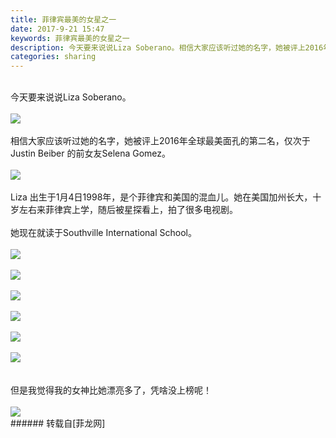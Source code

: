 ```yaml
---
title: 菲律宾最美的女星之一
date: 2017-9-21 15:47
keywords: 菲律宾最美的女星之一
description: 今天要来说说Liza Soberano。相信大家应该听过她的名字，她被评上2016年全球最美面孔的第二名，仅次于Justin Beiber 的前女友Selena Gomez。Liza 出生于1月4日1998年，是个菲律宾和美国的混血儿。她在美国加州长大，十岁左右来菲律宾上学，随后被星探看上，拍了很多电视剧。她现在就读于Southville International School。但是我觉得我的女神比她漂亮多了，凭啥没上榜呢！
categories: sharing
---
```

<td class="t_f" id="postmessage_894495">

<br/>
今天要来说说Liza Soberano。<br/>
<br/>

<img aid="630202" data-cf-modified-215b08b9fbd9ff20f33128ef-="" file="data/attachment/forum/201709/20/212905jjqkakkaekjujy13.jpeg.thumb.jpg" id="aimg_630202" inpost="1" onclick="" onmouseover="" src="http://www.flw.ph/data/attachment/forum/201709/20/212905jjqkakkaekjujy13.jpeg" style="cursor:pointer" zoomfile="data/attachment/forum/201709/20/212905jjqkakkaekjujy13.jpeg"/>


<br/>
<br/>
相信大家应该听过她的名字，她被评上2016年全球最美面孔的第二名，仅次于Justin Beiber 的前女友Selena Gomez。<br/>
<br/>

<img aid="630197" data-cf-modified-215b08b9fbd9ff20f33128ef-="" file="data/attachment/forum/201709/20/212827eim4p9q49od8gg9d.png.thumb.jpg" id="aimg_630197" inpost="1" onclick="" onmouseover="" src="http://www.flw.ph/data/attachment/forum/201709/20/212827eim4p9q49od8gg9d.png" style="cursor:pointer" zoomfile="data/attachment/forum/201709/20/212827eim4p9q49od8gg9d.png"/>


<br/>
<br/>
Liza 出生于1月4日1998年，是个菲律宾和美国的混血儿。她在美国加州长大，十岁左右来菲律宾上学，随后被星探看上，拍了很多电视剧。<br/>
<br/>
她现在就读于Southville International School。<br/>
<br/>

<img aid="630212" data-cf-modified-215b08b9fbd9ff20f33128ef-="" file="data/attachment/forum/201709/20/214230dl8eh866up6689ls.png.thumb.jpg" id="aimg_630212" inpost="1" onclick="" onmouseover="" src="http://www.flw.ph/data/attachment/forum/201709/20/214230dl8eh866up6689ls.png" style="cursor:pointer" zoomfile="data/attachment/forum/201709/20/214230dl8eh866up6689ls.png"/>


<br/>
<br/>

<img aid="630214" data-cf-modified-215b08b9fbd9ff20f33128ef-="" file="data/attachment/forum/201709/20/214548yl5lz5z768l89lgw.jpg.thumb.jpg" id="aimg_630214" inpost="1" onclick="" onmouseover="" src="http://www.flw.ph/data/attachment/forum/201709/20/214548yl5lz5z768l89lgw.jpg" style="cursor:pointer" zoomfile="data/attachment/forum/201709/20/214548yl5lz5z768l89lgw.jpg"/>


<br/>
<br/>

<img aid="630215" data-cf-modified-215b08b9fbd9ff20f33128ef-="" file="data/attachment/forum/201709/20/214549xbmgjev2xvevxqha.jpg.thumb.jpg" id="aimg_630215" inpost="1" onclick="" onmouseover="" src="http://www.flw.ph/data/attachment/forum/201709/20/214549xbmgjev2xvevxqha.jpg" style="cursor:pointer" zoomfile="data/attachment/forum/201709/20/214549xbmgjev2xvevxqha.jpg"/>


<br/>
<br/>

<img aid="630216" data-cf-modified-215b08b9fbd9ff20f33128ef-="" file="data/attachment/forum/201709/20/214550b0fptrpmedet0u7d.jpg.thumb.jpg" id="aimg_630216" inpost="1" onclick="" onmouseover="" src="http://www.flw.ph/data/attachment/forum/201709/20/214550b0fptrpmedet0u7d.jpg" style="cursor:pointer" zoomfile="data/attachment/forum/201709/20/214550b0fptrpmedet0u7d.jpg"/>


<br/>
<br/>

<img aid="630217" data-cf-modified-215b08b9fbd9ff20f33128ef-="" file="data/attachment/forum/201709/20/214551przgjiriz4riueqk.jpg.thumb.jpg" id="aimg_630217" inpost="1" onclick="" onmouseover="" src="http://www.flw.ph/data/attachment/forum/201709/20/214551przgjiriz4riueqk.jpg" style="cursor:pointer" zoomfile="data/attachment/forum/201709/20/214551przgjiriz4riueqk.jpg"/>


<br/>
<br/>

<img aid="630218" data-cf-modified-215b08b9fbd9ff20f33128ef-="" file="data/attachment/forum/201709/20/214551bda2394syg2524d2.jpg.thumb.jpg" id="aimg_630218" inpost="1" onclick="" onmouseover="" src="http://www.flw.ph/data/attachment/forum/201709/20/214551bda2394syg2524d2.jpg" style="cursor:pointer" zoomfile="data/attachment/forum/201709/20/214551bda2394syg2524d2.jpg"/>


<br/>
<br/>
<br/>
但是我觉得我的女神比她漂亮多了，凭啥没上榜呢！<br/>
<br/>

<img aid="630204" data-cf-modified-215b08b9fbd9ff20f33128ef-="" file="data/attachment/forum/201709/20/213324eopf49of49o16194.png.thumb.jpg" id="aimg_630204" inpost="1" onclick="" onmouseover="" src="http://www.flw.ph/data/attachment/forum/201709/20/213324eopf49of49o16194.png" style="cursor:pointer" zoomfile="data/attachment/forum/201709/20/213324eopf49of49o16194.png"/>


<br/>
</td>
###### 转载自[菲龙网]